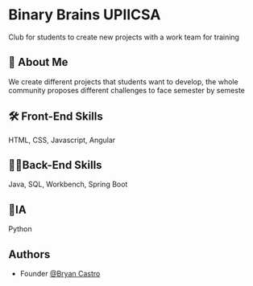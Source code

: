 
# Binary Brains UPIICSA

Club for students to create new projects with a work team for training

## 🚀 About Me
We create different projects that students want to develop, the whole community proposes different challenges to face semester by semeste


## 🛠 Front-End Skills
HTML, CSS, Javascript, Angular

## 👨‍💻Back-End Skills
Java, SQL, Workbench, Spring Boot

## 🤖IA
Python


## Authors

- Founder [@Bryan Castro](https://github.com/xVrzBx)




